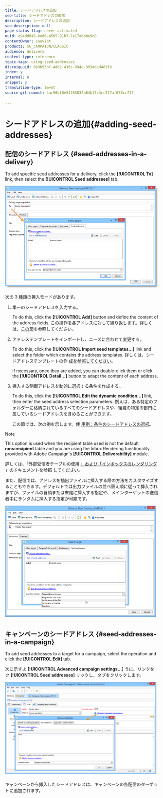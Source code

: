 ```yaml
---
title: シードアドレスの追加
seo-title: シードアドレスの追加
description: シードアドレスの追加
seo-description: null
page-status-flag: never-activated
uuid: e94ddd46-bed6-4505-91b7-7e17abb0e9c8
contentOwner: sauviat
products: SG_CAMPAIGN/CLASSIC
audience: delivery
content-type: reference
topic-tags: using-seed-addresses
discoiquuid: 0b9b53bf-4dd2-416c-894e-393aded489f8
index: y
internal: n
snippet: y
translation-type: tm+mt
source-git-commit: 4ac96bf0e54268832b84b17c3cc577af038cc712

---
```



# シードアドレスの追加{#adding-seed-addresses}

## 配信のシードアドレス {#seed-addresses-in-a-delivery}

To add specific seed addresses for a delivery, click the **[!UICONTROL To]** link, then select the **[!UICONTROL Seed addresses]** tab.

![](assets/s_ncs_user_edit_del_addresses_tab.png)

次の 3 種類の挿入モードがあります。

1. 単一のシードアドレスを入力する。

   To do this, click the **[!UICONTROL Add]** button and define the content of the address fields. この操作を各アドレスに対して繰り返します。詳しくは、[この節](../../message-center/using/managing-seed-addresses-in-transactional-messages.md#creating-a-seed-address)を参照してください。

1. アドレステンプレートをインポートし、ニーズに合わせて変更する。

   To do this, click the **[!UICONTROL Import seed templates...]** link and select the folder which contains the address templates. 詳しくは、シードアドレステンプレートの作 [成を参照してください](../../delivery/using/creating-seed-addresses.md#creating-seed-address-templates)。

   If necessary, once they are added, you can double-click them or click the **[!UICONTROL Detail...]** button to adapt the content of each address.

1. 挿入する制御アドレスを動的に選択する条件を作成する。

   To do this, click the **[!UICONTROL Edit the dynamic condition...]** link, then enter the seed address selection parameters. 例えば、ある特定のフォルダーに格納されているすべてのシードアドレスや、組織の特定の部門に属しているシードアドレスを含めることができます。

   この節では、次の例を示します。使 [用例：条件のシードアドレスの選択](../../delivery/using/use-case--selecting-seed-addresses-on-criteria.md)。

>[!NOTE]
>
>This option is used when the recipient table used is not the default **nms:recipient** table and you are using the Inbox Rendering functionality provided with Adobe Campaign&#39;s **[!UICONTROL Deliverability]** module.
>
>詳しくは、「外部受信者テーブルの使用 [」および「インボックスのレンダリング](../../delivery/using/using-an-external-recipient-table.md) 」のドキュメントを参照 [してください](../../delivery/using/inbox-rendering.md)。

また、配信では、アドレスを抽出ファイルに挿入する際の方法をカスタマイズすることもできます。デフォルトでは出力ファイルの並べ替え順に従って挿入されますが、ファイルの冒頭または末尾に挿入する指定や、メインターゲットの送信者中にランダムに挿入する指定が可能です。

![](assets/s_ncs_user_edit_del_addresses_sort.png)

## キャンペーンのシードアドレス {#seed-addresses-in-a-campaign}

To add seed addresses to a target for a campaign, select the operation and click the **[!UICONTROL Edit]** tab.

次に示すよ **[!UICONTROL Advanced campaign settings...]** うに、リンクをク **[!UICONTROL Seed addresses]** リックし、タブをクリックします。

![](assets/s_ncs_user_edit_op_addresses_tab.png)

キャンペーンから挿入したシードアドレスは、キャンペーンの各配信のターゲットに追加されます。
